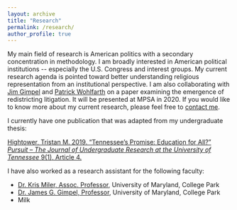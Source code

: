 ```yaml
---
layout: archive
title: "Research"
permalink: /research/
author_profile: true
---
```


  
My main field of research is American politics with a secondary concentration in methodology. I am broadly interested in American political institutions -- especially the U.S. Congress and interest groups. My current research agenda is pointed toward better understanding religious representation from an institutional perspective. I am also collaborating with <a href="https://gvpt.umd.edu/facultyprofile/gimpel/james">Jim Gimpel</a> and <a href="https://gvpt.umd.edu/facultyprofile/wohlfarth/patrick-c">Patrick Wohlfarth</a> on a paper examining the emergence of redistricting litigation. It will be presented at MPSA in 2020. If you would like to know more about my current research, please feel free to <a href="mailto:thighto@umd.edu">contact me</a>.

I currently have one publication that was adapted from my undergraduate thesis:

<a href="https://trace.tennessee.edu/pursuit/vol9/iss1/4/">Hightower, Tristan M. 2019. “Tennessee’s Promise: Education for All?” <i>Pursuit – The Journal of Undergraduate Research at the University of Tennessee</i> 9(1), Article 4.</a>

I have also worked as a research assistant for the following faculty:

<ul>
  <li><a href="https://gvpt.umd.edu/facultyprofile/miler/kris">Dr. Kris Miler, Assoc. Professor</a>, University of Maryland, College Park
  <li><a href="https://gvpt.umd.edu/facultyprofile/gimpel/james">Dr. James G. Gimpel, Professor</a>, University of Maryland, College Park
  <li>Milk</li>
</ul>
